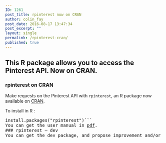```yaml
---
ID: 1261
post_title: rpinterest now on CRAN
author: colin_fay
post_date: 2016-08-17 13:47:34
post_excerpt: ""
layout: single
permalink: /rpinterest-cran/
published: true
---
```

## This R package allows you to access the Pinterest API. Now on CRAN.
<!--more-->
### rpinterest on CRAN
Make requests on the Pinterest API with <code>rpinterest</code>, an R package now available on <a href="https://cran.r-project.org/web/packages/rpinterest/index.html" target="_blank">CRAN</a>.

To install in R :
<pre class="{r}">install.packages("rpinterest")```
You can get the user manual in <a href="https://cran.r-project.org/web/packages/rpinterest/rpinterest.pdf" target="_blank">pdf</a>.
### rpinterest — dev
You can get the dev package, and propose improvement and/or modifications on <a href="https://github.com/ColinFay/rpinterest" target="_blank">GitHub</a>.
